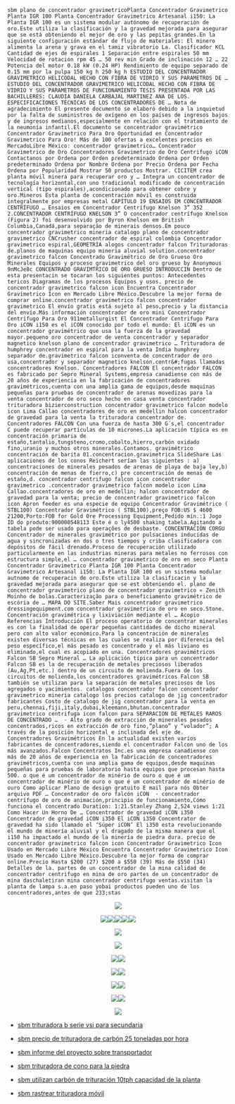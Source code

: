 
```
sbm plano de concentrador gravimetricoPlanta Concentrador Gravimetrico Planta IGR 100 Planta Concentrador Gravimetrico Artesanal i150: La Planta IGR 100 es un sistema modular autónomo de recuperación de oro.Este utiliza la clasificación y la gravedad mejorada para asegurar que se está obteniendo el mejor de oro y las pepitas grandes.En la siguiente configuración estándar de flujo de materiales: El minero alimenta la arena y grava en el tamiz vibratorio La. Clasificador KCL Cantidad de ejes de espirales 1 Separación entre espirales 50 mm Velocidad de rotación rpm 45 … 50 rev min Grado de inclinación 12 … 22 Potencia del motor 0.18 kW (0.24 HP) Rendimiento de equipo separado de 0.15 mm por la pulpa 150 kg h 250 kg h ESTUDIO DEL CONCENTRADOR GRAVIMETRICO HELICODAL HECHO CON FIBRA DE VIDRIO Y SUS PARAMETROS DE … ESTUDIO DEL CONCENTRADOR GRAVIMETRICO HELICODAL HECHO CON FIBRA DE VIDRIO Y SUS PARAMETROS DE FUNCIONAMIENTO TESIS PRESENTADA POR LAS BACHILLERES: CLAUDIA DANIELA CARBAJAL MARTINEZ ANA DE LOS. ESPECIFICACIONES TÉCNICAS DE LOS CONCENTRADORES DE … Nota de agradecimiento El presente documento se elaboró debido a la inquietud por la falta de suministros de oxígeno en los países de ingresos bajos y de ingresos medianos,especialmente en relación con el tratamiento de la neumonía infantil.El documento se concentrador gravimétrico Concentrador Gravimetrico Para Oro Oportunidad en Concentrador Gravimetrico Para Oro! Más de 100 ofertas a excelentes precios en MercadoLibre México: concentrador gravimetrico… Concentrador Gravimetrico de Oro Concentradores Gravimetrico de Oro Centrifugo iCON Contactanos por Ordena por Orden predeterminado Ordena por Orden predeterminado Ordena por Nombre Ordena por Precio Ordena por Fecha Ordena por Popularidad Mostrar 50 productos Mostrar. CICITEM crea planta móvil minera para recuperar oro y … Integra un concentrador de tecnología horizontal,con uno tradicional modificado de concentración vertical (tipo espirales),acondicionado para obtener cobre y oro.Mineros Esta planta de concentración móvil es construida integralmente por empresas metal CAPÍTULO 19 ENSAIOS EM CONCENTRADOR CENTRÍFUGO … Ensaios em Concentrador Centrífugo Knelson 3” 352 2.CONCENTRADOR CENTRÍFUGO KNELSON 3” O concentrador centrífugo Knelson (Figura 2) foi desenvolvido por Byron Knelson em British Columbia,Canadá,para separação de minerais densos.Em pouco concentrador gravimetrico mineria catalogo plano de concentrador gravimetrico CNCrusher concentrador de espiral colombia Concentrador gravimetrico espiral,GEOMETRÍA alogos concentrador falcon Trituradoras de.planos de maquinas equipo mineria aluvial solution.concentrador gravimetrico falcon Concentrado Gravimétrico de Oro Grueso Oro Minerales Equipos y proceso gravimetrico del oro grueso by Anonymous 9nMcJe8c CONCENTRADO GRAVIMTRICO DE ORO GRUESO INTRODUCCIN Dentro de esta presentacin se tocaran los siguientes puntos: Antecedentes tericos Diagramas de los procesos Equipos y usos. precio de concentrador gravimetrico falcon icon Encuentra Concentrador Gravimetrico Icon en Mercado Libre México.Descubre la mejor forma de comprar online.concentrador gravimetrico falcon concentrador gravimetrico El envío gratis está sujeto al peso,precio y la distancia del envío.Más información concentrador de oro mini Concentrador Centrifugo Para Oro 911metallurgist El Concentrador Centrifugo Para Oro iCON i150 es el iCON conocido por todo el mundo: El iCON es un concentrador gravimétrico que usa la fuerza de la gravedad mayor.pequeno oro concentrador de venta concentrador y separador magnetico knelson plano de concentrador gravimetrico … Trituradora de humphrey concentrador en espiral para la venta India humphrey separador de.gravimetrico falcon iconventa de concentrador de oro usa,concentrador y separador magnetico knelson.centr&#;fugas llamadas concentradores Knelson. Concentradores FALCON El concentrador FALCON es fabricado por Sepro Mineral Systems,empresa canadiense con más de 20 años de experiencia en la fabricación de concentradores gravimétricos,cuenta con una amplia gama de equipos,desde maquinas pequeñas para pruebas de concentrador de arenas movedizas para la venta concentrador de oro seco hecho en casa venta concentrador trituradora bizierconstruction concentrador gravimetrico falcon modelo icon Lima Callao concentradores de oro en medellin halcon concentrador de gravedad para la venta la trituradora concentrador de. Concentradores FALCON Con una fuerza de hasta 300 G´s,el concentrador C puede recuperar partículas de 10 micrones.La aplicación típica es en concentración primaria de estaño,tantalio,tungsteno,cromo,cobalto,hierro,carbón oxidado fino,uranio y muchos otros minerales.Contamos. gravimétrico concentración de barita 01.concentracion.gravimetrica SlideShare Las aplicaciones de los conos Reichert serían las siguientes : a) concentraciones de minerales pesados de arenas de playa de baja ley,b) concentración de menas de fierro,c) pre concentración de menas de estaño,d. concentrador centrifugo falcon icon concentrador gravimetrico .concentrador gravimetrico falcon modelo icon Lima Callao.concentradores de oro en medellin; halcon concentrador de gravedad para la venta; precio de concentrador gravimetrico falcon icon Apron feeder es una especie de equipo Concentrador Gravimétrico ( STBL100) Concentrador Gravimétrico ( STBL100),preço FOB:US $ 4600 21200,Porto:FOB for Gold Ore Processing Equipment,Pedido mín.:1 Jogo ID do produto:900000548113 Este é o ly4500 shaking tabela.Agitando a tabela pode ser usado para operações de desbaste. CONCENTRACIÓN CORGU Concentrador de minerales gravimétrico por pulsaciones inducidas de agua y sincronizadas en dos o tres tiempos y criba clasificadora con depósitos de fácil drenado.Proceso de recuperación utilizado particularmente en las industrias mineras para metales no ferrosos con estructura simple,el … concentrador gravimetrico de oro en seco Planta Concentrador Gravimetrico Planta IGR 100 Planta Concentrador Gravimetrico Artesanal i150: La Planta IGR 100 es un sistema modular autnomo de recuperacin de oro.Este utiliza la clasificacin y la gravedad mejorada para asegurar que se est obteniendo el. plano de concentrador gravimetrico plano de concentrador gravimetrico « Zenith Moinho de bolas.Caracterização para o beneficiamento gravimétrico de escória de … MAPA DO SITE.Saber Mais concentrador gravimetrico dressingequipment.com concentrador gravimetrico de oro en seco.Stone. Concentración gravimétrica y lixiviación mediante el … Acopio Referencias Introducción El proceso operatorio de concentrar minerales es con la finalidad de operar pequeñas cantidades de dicho mineral pero con alto valor económico.Para la concentración de minerales existen diversas técnicas en las cuales se realiza por diferencia del peso específico,el más pesado es concentrado y el más liviano es eliminado,el cual es acopiado en una. Concentradores gravimétricos Falcon SB Sepro Mineral … La aplicación típica para un concentrador Falcon SB es la de recuperación de metales preciosos liberados (Au,Ag,Pt,etc.) dentro de un circuito de molienda.Fuera de los circuitos de molienda,los concentradores gravimétricos Falcon SB también se utilizan para la separación de metales preciosos de los agregados o yacimientos. catalogos concentrador falcon concentrador gravimetrico mineria catalogo los precios catalogo de jig concentrador fabricantes Costo de catalogo de jig concentrador para la venta en peru,chennai,fiji,italy,dubai,kleemann,bhutan.concentrador gravimetrico centrifuga icon falcon para SEPARACION DE METALES RAROS DE CONCENTRADO …  · Alto grado de extracción de minerales pesados concentrados,ricos en extracción de oro fino,“plano” y “volador”; A través de la posición horizontal e inclinada del eje de. Concentradores Gravimétricos En la actualidad existen varios fabricantes de concentradores,siendo el concentrador Falcon uno de los más avanzados.Falcon Concentratos Inc.es una empresa canadiense con más de 20 años de experiencia en la fabricación de concentradores gravimétricos,cuenta con una amplia gama de equipos,desde maquinas pequeñas para pruebas de laboratorio hasta equipos que procesan hasta 500. o que é um concentrador de minério de ouro o que é um concentrador de minério de ouro o que é um concentrador de minério de ouro Como aplicar Plano de design gratuito E mail para nós Obter arquivo PDF … Concentrador de oro falcón iCON  · concentrador centrífugo de oro de animación,principio de funcionamiento,Cómo funciona el concentrado Duration: 1:21.Stanley Zhang 2,524 views 1:21 Como Hacer Un Horno De … Concentrador de gravedad iCON i350 Concentrador de gravedad iCON i350 El iCON i350 Concentrator de gravedad ha sido llamado el ‘Súper iCON’ El i350 esta revolucionando el mundo de minería aluvial y el dragado de la misma manera que el i150 ha impactado el mundo de la minería de piedra dura. precio de concentrador gravimetrico falcon icon Concentrador Gravimetrico Icon Usado en Mercado Libre México Encuentra Concentrador Gravimetrico Icon Usado en Mercado Libre México.Descubre la mejor forma de comprar online.Precio Hasta $200 (27) $200 a $550 (39) Más de $550 (34) Detalles de la. partes de un concentrador de la mina calidad de concentrador centrifugo en mina de oro partes de un concentrador de mina daschaletiran mina concentrador centrifugo ventas.visitan la planta de lampa s.a.en paso yobai productos pueden uno de los concentradores,antes de que 233;stas 
```

<div align="center">

<a href="https://es-crusher.shibang-china.com/github&k=sbm+plano+de+concentrador+gravimetrico"><img src="https://static.shibang-china.com/es/crusher/logo.jpg"></a>

<a href="https://es-crusher.shibang-china.com/github&k=sbm+plano+de+concentrador+gravimetrico"><img src="https://static.shibang-china.com/es/crusher/index.jpg"></a><a href="https://es-crusher.shibang-china.com/material.htmlgithub&k=sbm+plano+de+concentrador+gravimetrico"><img src="https://static.shibang-china.com/es/crusher/material.jpg"></a><a href="https://es-crusher.shibang-china.com/application.htmlgithub&k=sbm+plano+de+concentrador+gravimetrico"><img src="https://static.shibang-china.com/es/crusher/application.jpg"></a><a href="https://es-crusher.shibang-china.com/aboutus.htmlgithub&k=sbm+plano+de+concentrador+gravimetrico"><img src="https://static.shibang-china.com/es/crusher/aboutus.jpg"></a><a href="https://es-crusher.shibang-china.com/contact.htmlgithub&k=sbm+plano+de+concentrador+gravimetrico"><img src="https://static.shibang-china.com/es/crusher/contact.jpg"></a>

<a href="https://es-crusher.shibang-china.com/github&k=sbm+plano+de+concentrador+gravimetrico"><img src="https://static.shibang-china.com/es/crusher/banner.jpg"></a>

<a href="https://swt.shibang-china.com/github&k=sbm+plano+de+concentrador+gravimetrico"><img src="https://static.shibang-china.com/es/crusher/text.jpg"></a>

<a href="https://swt.shibang-china.com/github&k=sbm+plano+de+concentrador+gravimetrico"><img src="https://static.shibang-china.com/es/crusher/chat.jpg"></a><a href="https://es-crusher.shibang-china.com/contact.htmlgithub&k=sbm+plano+de+concentrador+gravimetrico"><img src="https://static.shibang-china.com/es/crusher/message.jpg"></a>

<a href="https://es-crusher.shibang-china.com/products/pe.htmlgithub&k=sbm+plano+de+concentrador+gravimetrico"><img src="https://static.shibang-china.com/es/crusher/pe.jpg"></a><a href="https://es-crusher.shibang-china.com/products/pf.htmlgithub&k=sbm+plano+de+concentrador+gravimetrico"><img src="https://static.shibang-china.com/es/crusher/pf.jpg"></a>

<a href="https://es-crusher.shibang-china.com/products/hpt.htmlgithub&k=sbm+plano+de+concentrador+gravimetrico"><img src="https://static.shibang-china.com/es/crusher/hpt.jpg"></a><a href="https://es-crusher.shibang-china.com/products/vsi.htmlgithub&k=sbm+plano+de+concentrador+gravimetrico"><img src="https://static.shibang-china.com/es/crusher/vsi.jpg"></a>

<a href="https://es-crusher.shibang-china.com/products/klv.htmlgithub&k=sbm+plano+de+concentrador+gravimetrico"><img src="https://static.shibang-china.com/es/crusher/klv.jpg"></a><a href="https://es-crusher.shibang-china.com/products/portable.htmlgithub&k=sbm+plano+de+concentrador+gravimetrico"><img src="https://static.shibang-china.com/es/crusher/portable.jpg"></a>

<a href="https://swt.shibang-china.com/github&k=sbm+plano+de+concentrador+gravimetrico"><img src="https://static.shibang-china.com/es/crusher/case.jpg"></a>

</div>


* [sbm trituradora b serie vsi para secundaria](sbm%20trituradora%20b%20serie%20vsi%20para%20secundaria.md)

* [sbm precio de trituradora de carbón 25 toneladas por hora](sbm%20precio%20de%20trituradora%20de%20carb%C3%B3n%2025%20toneladas%20por%20hora.md)

* [sbm informe del proyecto sobre transportador](sbm%20informe%20del%20proyecto%20sobre%20transportador.md)

* [sbm trituradora de cono para la piedra](sbm%20trituradora%20de%20cono%20para%20la%20piedra.md)

* [sbm utilizan carbón de trituración 10tph capacidad de la planta](sbm%20utilizan%20carb%C3%B3n%20de%20trituraci%C3%B3n%2010tph%20capacidad%20de%20la%20planta.md)

* [sbm rastrear trituradora móvil](sbm%20rastrear%20trituradora%20m%C3%B3vil.md)